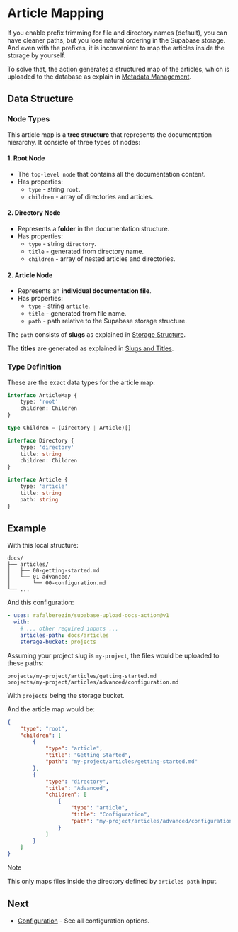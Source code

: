# Article Mapping

If you enable prefix trimming for file and directory names (default), you can
have cleaner paths, but you lose natural ordering in the Supabase storage. And
even with the prefixes, it is inconvenient to map the articles inside the
storage by yourself.

To solve that, the action generates a structured map of the articles, which is
uploaded to the database as explain in
[Metadata Management](./02-metadata-management.md).

## Data Structure

### Node Types

This article map is a **tree structure** that represents the documentation
hierarchy. It consiste of three types of nodes:

#### 1. Root Node

- The `top-level node` that contains all the documentation content.
- Has properties:
  - `type` - string `root`.
  - `children` - array of directories and articles.

#### 2. Directory Node

- Represents a **folder** in the documentation structure.
- Has properties:
  - `type` - string `directory`.
  - `title` - generated from directory name.
  - `children` - array of nested articles and directories.

#### 2. Article Node

- Represents an **individual documentation file**.
- Has properties:
  - `type` - string `article`.
  - `title` - generated from file name.
  - `path` - path relative to the Supabase storage structure.

The `path` consists of **slugs** as explained in
[Storage Structure](./01-storage-structure.md#generated-slug-path).

The **titles** are generated as explained in
[Slugs and Titles](./00-slugs-and-titles.md#file-and-directory-naming).

### Type Definition

These are the exact data types for the article map:

```ts
interface ArticleMap {
	type: 'root'
	children: Children
}

type Children = (Directory | Article)[]

interface Directory {
	type: 'directory'
	title: string
	children: Children
}

interface Article {
	type: 'article'
	title: string
	path: string
}
```

## Example

With this local structure:

```tree
docs/
├── articles/
│   ├── 00-getting-started.md
│   └── 01-advanced/
│       └── 00-configuration.md
└── ...
```

And this configuration:

```yaml
- uses: rafalberezin/supabase-upload-docs-action@v1
  with:
    # ... other required inputs ...
    articles-path: docs/articles
    storage-bucket: projects
```

Assuming your project slug is `my-project`, the files would be uploaded to these
paths:

```path
projects/my-project/articles/getting-started.md
projects/my-project/articles/advanced/configuration.md
```

With `projects` being the storage bucket.

And the article map would be:

```json
{
	"type": "root",
	"children": [
		{
			"type": "article",
			"title": "Getting Started",
			"path": "my-project/articles/getting-started.md"
		},
		{
			"type": "directory",
			"title": "Advanced",
			"children": [
				{
					"type": "article",
					"title": "Configuration",
					"path": "my-project/articles/advanced/configuration.md"
				}
			]
		}
	]
}
```

> [!NOTE]
>
> This only maps files inside the directory defined by `articles-path` input.

## Next

- [Configuration](../03-configuration.md) - See all configuration options.
